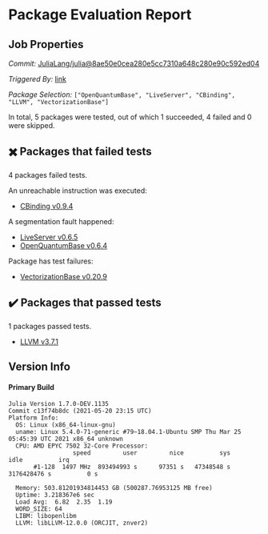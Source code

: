 # Package Evaluation Report

## Job Properties

*Commit:* [JuliaLang/julia@8ae50e0cea280e5cc7310a648c280e90c592ed04](https://github.com/JuliaLang/julia/commit/8ae50e0cea280e5cc7310a648c280e90c592ed04)

*Triggered By:* [link](https://github.com/JuliaLang/julia/pull/40774#issuecomment-845546587)

*Package Selection:* `["OpenQuantumBase", "LiveServer", "CBinding", "LLVM", "VectorizationBase"]`

In total, 5 packages were tested, out of which 1 succeeded, 4 failed and 0 were skipped.


## :heavy_multiplication_x: Packages that failed tests

4 packages failed tests.

An unreachable instruction was executed:

- [CBinding v0.9.4](https://s3.amazonaws.com/julialang-reports/nanosoldier/pkgeval/by_hash/8ae50e0/CBinding.1.7.0-DEV-c13f74b8dc.log)

A segmentation fault happened:

- [LiveServer v0.6.5](https://s3.amazonaws.com/julialang-reports/nanosoldier/pkgeval/by_hash/8ae50e0/LiveServer.1.7.0-DEV-c13f74b8dc.log)
- [OpenQuantumBase v0.6.4](https://s3.amazonaws.com/julialang-reports/nanosoldier/pkgeval/by_hash/8ae50e0/OpenQuantumBase.1.7.0-DEV-c13f74b8dc.log)

Package has test failures:

- [VectorizationBase v0.20.9](https://s3.amazonaws.com/julialang-reports/nanosoldier/pkgeval/by_hash/8ae50e0/VectorizationBase.1.7.0-DEV-c13f74b8dc.log)


## :heavy_check_mark: Packages that passed tests

1 packages passed tests.

- [LLVM v3.7.1](https://s3.amazonaws.com/julialang-reports/nanosoldier/pkgeval/by_hash/8ae50e0/LLVM.1.7.0-DEV-c13f74b8dc.log)


## Version Info

#### Primary Build

```
Julia Version 1.7.0-DEV.1135
Commit c13f74b8dc (2021-05-20 23:15 UTC)
Platform Info:
  OS: Linux (x86_64-linux-gnu)
  uname: Linux 5.4.0-71-generic #79~18.04.1-Ubuntu SMP Thu Mar 25 05:45:39 UTC 2021 x86_64 unknown
  CPU: AMD EPYC 7502 32-Core Processor: 
                  speed         user         nice          sys         idle          irq
       #1-128  1497 MHz  893494993 s      97351 s   47348548 s  3176428476 s          0 s
       
  Memory: 503.81201934814453 GB (500287.76953125 MB free)
  Uptime: 3.218367e6 sec
  Load Avg:  6.82  2.35  1.19
  WORD_SIZE: 64
  LIBM: libopenlibm
  LLVM: libLLVM-12.0.0 (ORCJIT, znver2)

```
<!-- Generated on 2021-05-20T19:46:40.784 -->
